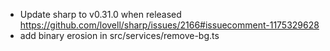 -   Update sharp to v0.31.0 when released
    https://github.com/lovell/sharp/issues/2166#issuecomment-1175329628
-   add binary erosion in src/services/remove-bg.ts
